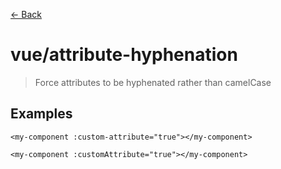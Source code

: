 [&#x2190; Back](./)
# vue/attribute-hyphenation

> Force attributes to be hyphenated rather than camelCase

 

## Examples

<code-highlight>
 
<div slot="correct">

```vue
<my-component :custom-attribute="true"></my-component>

```

</div>

 
<div slot="incorrect">

```vue
<my-component :customAttribute="true"></my-component>

```

</div>

 
</code-highlight>

